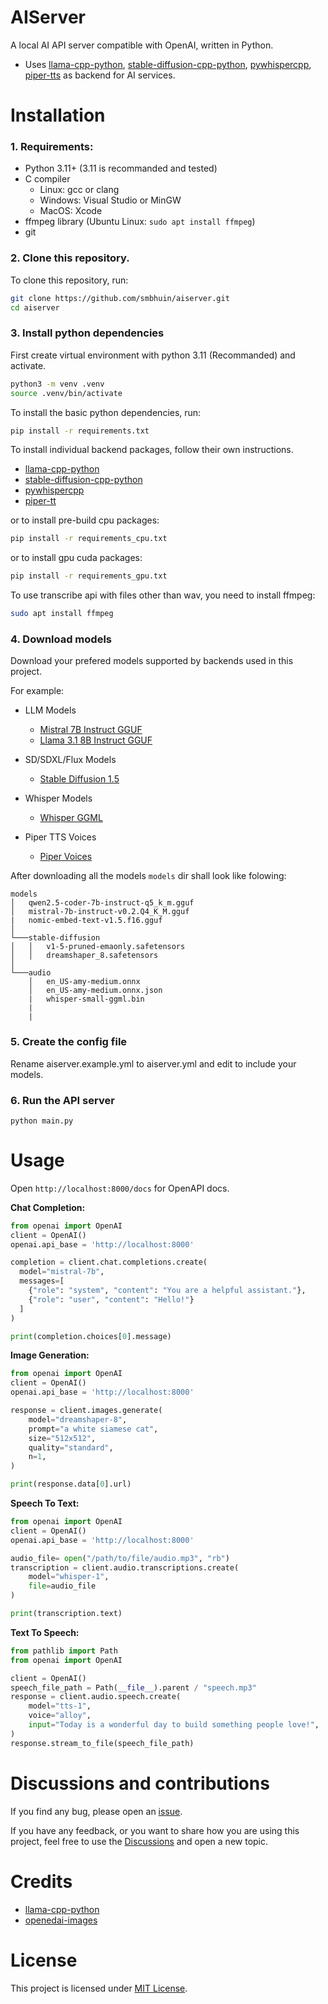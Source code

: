 # AIServer

A local AI API server compatible with OpenAI, written in Python.

- Uses [llama-cpp-python](https://github.com/abetlen/llama-cpp-python), [stable-diffusion-cpp-python](https://github.com/william-murray1204/stable-diffusion-cpp-python), [pywhispercpp](https://github.com/absadiki/pywhispercpp), [piper-tts](https://github.com/rhasspy/piper) as backend for AI services.

# Installation

### 1. Requirements:

  - Python 3.11+ (3.11 is recommanded and tested)
  - C compiler
      - Linux: gcc or clang
      - Windows: Visual Studio or MinGW
      - MacOS: Xcode
  - ffmpeg library (Ubuntu Linux: `sudo apt install ffmpeg`)
  - git

### 2. Clone this repository.

To clone this repository, run:

```bash
git clone https://github.com/smbhuin/aiserver.git
cd aiserver
```

### 3. Install python dependencies

First create virtual environment with python 3.11 (Recommanded) and activate.

```bash
python3 -m venv .venv
source .venv/bin/activate
```

To install the basic python dependencies, run:

```bash
pip install -r requirements.txt
```

To install individual backend packages, follow their own instructions.

- [llama-cpp-python](https://github.com/abetlen/llama-cpp-python?tab=readme-ov-file#installation)
- [stable-diffusion-cpp-python](https://github.com/william-murray1204/stable-diffusion-cpp-python?tab=readme-ov-file#installation)
- [pywhispercpp](https://github.com/absadiki/pywhispercpp?tab=readme-ov-file#installation)
- [piper-tt](https://github.com/rhasspy/piper?tab=readme-ov-file#installation)

or to install pre-build cpu packages:

```bash
pip install -r requirements_cpu.txt
```

or to install gpu cuda packages:

```bash
pip install -r requirements_gpu.txt
```

To use transcribe api with files other than wav, you need to install ffmpeg: 

```bash
sudo apt install ffmpeg
```

### 4. Download models

Download your prefered models supported by backends used in this project.

For example:

- LLM Models
  - [Mistral 7B Instruct GGUF](https://huggingface.co/TheBloke/Mistral-7B-Instruct-v0.1-GGUF)
  - [Llama 3.1 8B Instruct GGUF](https://huggingface.co/bartowski/Meta-Llama-3.1-8B-Instruct-GGUF)

- SD/SDXL/Flux Models
  - [Stable Diffusion 1.5](https://huggingface.co/stable-diffusion-v1-5/stable-diffusion-v1-5)

- Whisper Models
  - [Whisper GGML](https://huggingface.co/ggerganov/whisper.cpp)

- Piper TTS Voices
  - [Piper Voices](https://github.com/rhasspy/piper/blob/master/VOICES.md)

After downloading all the models `models` dir shall look like folowing:

```
models
│   qwen2.5-coder-7b-instruct-q5_k_m.gguf
│   mistral-7b-instruct-v0.2.Q4_K_M.gguf
|   nomic-embed-text-v1.5.f16.gguf
│
└───stable-diffusion
│   │   v1-5-pruned-emaonly.safetensors
│   │   dreamshaper_8.safetensors
│
└───audio
    │   en_US-amy-medium.onnx
    │   en_US-amy-medium.onnx.json
    |   whisper-small-ggml.bin
    |
    |
```

### 5. Create the config file

Rename aiserver.example.yml to aiserver.yml and edit to include your models.

### 6. Run the API server

`python main.py`

# Usage

Open `http://localhost:8000/docs` for OpenAPI docs.

**Chat Completion:**

```python
from openai import OpenAI
client = OpenAI()
openai.api_base = 'http://localhost:8000'

completion = client.chat.completions.create(
  model="mistral-7b",
  messages=[
    {"role": "system", "content": "You are a helpful assistant."},
    {"role": "user", "content": "Hello!"}
  ]
)

print(completion.choices[0].message)
```

**Image Generation:**

```python
from openai import OpenAI
client = OpenAI()
openai.api_base = 'http://localhost:8000'

response = client.images.generate(
    model="dreamshaper-8",
    prompt="a white siamese cat",
    size="512x512",
    quality="standard",
    n=1,
)

print(response.data[0].url)
```

**Speech To Text:**

```python
from openai import OpenAI
client = OpenAI()
openai.api_base = 'http://localhost:8000'

audio_file= open("/path/to/file/audio.mp3", "rb")
transcription = client.audio.transcriptions.create(
    model="whisper-1", 
    file=audio_file
)

print(transcription.text)
```

**Text To Speech:**

```python
from pathlib import Path
from openai import OpenAI

client = OpenAI()
speech_file_path = Path(__file__).parent / "speech.mp3"
response = client.audio.speech.create(
    model="tts-1",
    voice="alloy",
    input="Today is a wonderful day to build something people love!",
)
response.stream_to_file(speech_file_path)
```

# Discussions and contributions

If you find any bug, please open an [issue](https://github.com/smbhuin/aiserver/issues).

If you have any feedback, or you want to share how you are using this project, feel free to use the [Discussions](https://github.com/smbhuin/aiserver/discussions) and open a new topic.

# Credits

- [llama-cpp-python](https://github.com/abetlen/llama-cpp-python)
- [openedai-images](https://github.com/matatonic/openedai-images)

# License

This project is licensed under [MIT License](./LICENSE.md).
